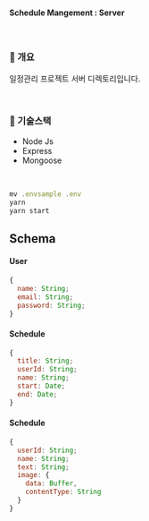 #### Schedule Mangement : Server

<br>

### 🎉 개요

일정관리 프로젝트 서버 디렉토리입니다.

<br>

### 🔨 기술스택

- Node Js
- Express
- Mongoose

<br>

```javascript
mv .envsample .env
yarn
yarn start
```

## Schema

#### User

```javascript
{
  name: String;
  email: String;
  password: String;
}
```

#### Schedule

```javascript
{
  title: String;
  userId: String;
  name: String;
  start: Date;
  end: Date;
}
```

#### Schedule

```javascript
{
  userId: String;
  name: String;
  text: String;
  image: {
    data: Buffer,
    contentType: String
  }
}
```
